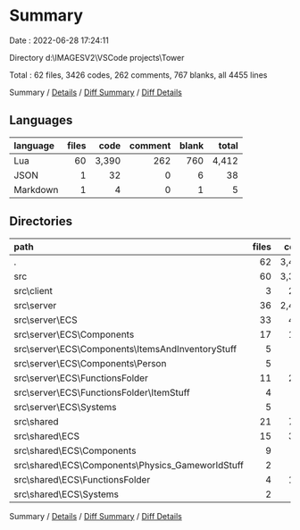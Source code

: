 # Summary

Date : 2022-06-28 17:24:11

Directory d:\\IMAGESV2\\VSCode projects\\Tower

Total : 62 files,  3426 codes, 262 comments, 767 blanks, all 4455 lines

Summary / [Details](details.md) / [Diff Summary](diff.md) / [Diff Details](diff-details.md)

## Languages
| language | files | code | comment | blank | total |
| :--- | ---: | ---: | ---: | ---: | ---: |
| Lua | 60 | 3,390 | 262 | 760 | 4,412 |
| JSON | 1 | 32 | 0 | 6 | 38 |
| Markdown | 1 | 4 | 0 | 1 | 5 |

## Directories
| path | files | code | comment | blank | total |
| :--- | ---: | ---: | ---: | ---: | ---: |
| . | 62 | 3,426 | 262 | 767 | 4,455 |
| src | 60 | 3,390 | 262 | 760 | 4,412 |
| src\\client | 3 | 249 | 11 | 80 | 340 |
| src\\server | 36 | 2,424 | 198 | 506 | 3,128 |
| src\\server\\ECS | 33 | 493 | 22 | 148 | 663 |
| src\\server\\ECS\\Components | 17 | 121 | 0 | 56 | 177 |
| src\\server\\ECS\\Components\\ItemsAndInventoryStuff | 5 | 31 | 0 | 16 | 47 |
| src\\server\\ECS\\Components\\Person | 5 | 38 | 0 | 17 | 55 |
| src\\server\\ECS\\FunctionsFolder | 11 | 288 | 17 | 59 | 364 |
| src\\server\\ECS\\FunctionsFolder\\ItemStuff | 4 | 82 | 9 | 15 | 106 |
| src\\server\\ECS\\Systems | 5 | 84 | 5 | 33 | 122 |
| src\\shared | 21 | 717 | 53 | 174 | 944 |
| src\\shared\\ECS | 15 | 316 | 19 | 86 | 421 |
| src\\shared\\ECS\\Components | 9 | 90 | 0 | 36 | 126 |
| src\\shared\\ECS\\Components\\Physics_GameworldStuff | 2 | 27 | 0 | 9 | 36 |
| src\\shared\\ECS\\FunctionsFolder | 4 | 133 | 15 | 17 | 165 |
| src\\shared\\ECS\\Systems | 2 | 93 | 4 | 33 | 130 |

Summary / [Details](details.md) / [Diff Summary](diff.md) / [Diff Details](diff-details.md)